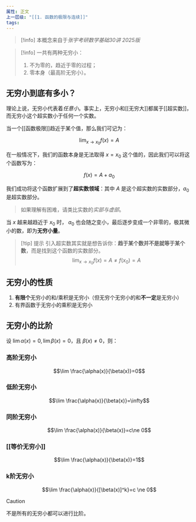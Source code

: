 ```yaml
---
属性: 正文
上一层级: "[[1. 函数的极限与连续]]"
tags:
---
```


> [!info] 
> 本概念来自于*张宇考研数学基础30讲 2025版*

> [!info] 
> 一共有两种无穷小：
> 1. 不为零的，趋近于零的过程；
> 2. 零本身（最高阶无穷小）。

## 无穷小到底有多小？

理论上说，无穷小代表着*任意小*。事实上，无穷小和[[无穷大]]都属于[[超实数]]，而无穷小这个超实数小于任何一个实数。

当一个[[函数极限]]趋近于某个值，那么我们可记为：

$$\lim_{x \to x_0}f(x)=A$$

在一般情况下，我们的函数本身是无法取得 $x=x_0$ 这个值的，因此我们可以将这个函数写为：

$$ f(x) = A + a_0 $$

我们成功将这个函数扩展到了**超实数领域**：其中 $A$ 是这个超实数的实数部分，$a_0$ 是超实数部分。

> 如果理解有困难，请类比实数的*实部与虚部*。

当 $x$ 越来越趋近于 $x_0$ 时， $a_0$ 也会随之变小，最后逐步变成一个非零的，极其微小的数，即为**无穷小量**。

> [!tip] 提示
>  引入超实数其实就是想告诉你：**趋于某个数并不是就等于某个数**，而是找到这个函数的实数部分。
>  $$ \lim_{x \to x_0}f(x)=A \ne f(x_0) = A  $$

## 无穷小的性质

1. **有限个**无穷小的和/乘积是无穷小（但无穷个无穷小的和**不一定**是无穷小）
2. 有界函数于无穷小的乘积是无穷小

## 无穷小的比阶

设 $\lim \alpha(x)=0, \lim \beta(x)=0$，且 $\beta(x)\ne 0$，则：

### 高阶无穷小

$$\lim \frac{\alpha(x)}{\beta(x)}=0$$

### 低阶无穷小

$$\lim \frac{\alpha(x)}{\beta(x)}=\infty$$

### 同阶无穷小

$$\lim \frac{\alpha(x)}{\beta(x)}=c\ne 0$$

### [[等价无穷小]]

$$\lim \frac{\alpha(x)}{\beta(x)}=1$$

### k阶无穷小

$$\lim \frac{\alpha(x)}{[\beta(x)]^k}=c \ne 0$$

> [!caution] 
> 不是所有的无穷小都可以进行比阶。

